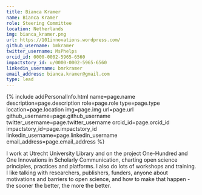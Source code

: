 ```yaml
---
title: Bianca Kramer
name: Bianca Kramer
role: Steering Committee
location: Netherlands
img: bianca_kramer.png
url: https://101innovations.wordpress.com/
github_username: bmkramer
twitter_username: MsPhelps
orcid_id: 0000-0002-5965-6560
impactstory_id: u/0000-0002-5965-6560
linkedin_username: bmrkramer
email_address: bianca.kramer@gmail.com
type: lead
---
```


<!--HTML / LIQUID stuff to render picture and links  -->
{% include addPersonalInfo.html name=page.name description=page.description role=page.role type=page.type location=page.location img=page.img url=page.url github_username=page.github_username twitter_username=page.twitter_username orcid_id=page.orcid_id impactstory_id=page.impactstory_id linkedin_username=page.linkedin_username email_address=page.email_address %}

<!-- START OF FREE MARKDOWN  -->
I work at Utrecht University Library and on the project One-Hundred and One Innovations in Scholarly Communication, charting open science principles, practices and platforms. I also do lots of workshops and training. I like talking with researchers, publishers, funders, anyone about motivations and barriers to open science, and how to make that happen - the sooner the better, the more the better.
